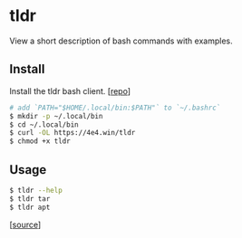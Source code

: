 # tldr

View a short description of bash commands with examples.

## Install

Install the tldr bash client. [[repo](https://gitlab.com/pepa65/tldr-bash-client)]

```bash
# add `PATH="$HOME/.local/bin:$PATH"` to `~/.bashrc`
$ mkdir -p ~/.local/bin
$ cd ~/.local/bin
$ curl -OL https://4e4.win/tldr
$ chmod +x tldr
```

## Usage

```bash
$ tldr --help
$ tldr tar
$ tldr apt
```

[[source](https://github.com/tldr-pages/tldr#what-is-tldr-pages)]
